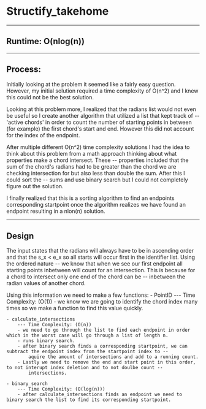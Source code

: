 # Structify_takehome

-------------------
Runtime: O(nlog(n))
-------------------

--------
Process:
--------

Initially looking at the problem it seemed like a fairly easy question. However, my initial solution required a time complexity of O(n^2) and I knew this could not be the best solution.

Looking at this problem more, I realized that the radians list would not even be useful so I create another algorithm that utilized a list that kept track of --
'active chords' in order to count the number of starting points in between (for example) the first chord's start and end. However this did not account for the index of the endpoint.

After multiple different O(n^2) time complexity solutions I had the idea to think about this problem from a math approach thinking about what properties make a chord intersect. These --
properties included that the sum of the chord's radians had to be greater than the chord we are checking intersection for but also less than double the sum. After this I could sort the --
sums and use binary search but I could not completely figure out the solution.

I finally realized that this is a sorting algorithm to find an endpoints corresponding startpoint once the algorithm realizes we have found an endpoint resulting in a nlon(n) solution.

------
Design
------

The input states that the radians will always have to be in ascending order and that the s_x < e_x so all starts will occur first in the identifier list. Using the ordered nature --
we know that when we see our first endpoint all starting points inbetween will count for an intersection. This is because for a chord to intersect only one end of the chord can be --
inbetween the radian values of another chord. 

Using this information we need to make a few functions:
    - PointID
        --- Time Complexity: (O(1))
        - we know we are going to identify the chord index many times so we make a function to find this value quickly.

    - calculate_intersections
        --- Time Complexity: (O(n))
        - we need to go through the list to find each endpoint in order which in the worst case will go through a list of length n.
        - runs binary search.
        - after binary search finds a corresponding startpoint, we can subtract the endpoint index from the startpoint index to --
            aquire the amount of intersections and add to a running count.
        - Lastly we need to remove the end and start point in this order, to not interupt index deletion and to not doulbe count --
            intersections.

    - binary_search
        --- Time Complexity: (O(log(n)))
        - after calculate_intersections finds an endpoint we need to binary search the list to find its corresponding startpoint.
